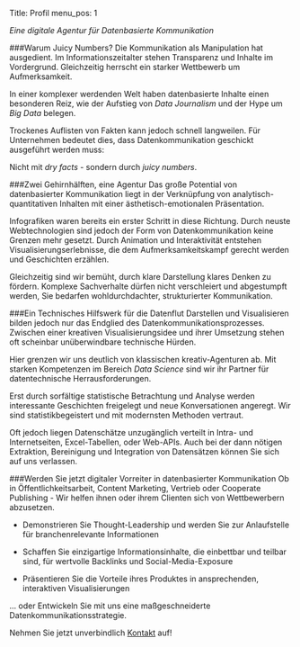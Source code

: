 Title:  Profil
menu_pos: 1


*Eine digitale Agentur für Datenbasierte Kommunikation*

###Warum Juicy Numbers?
Die Kommunikation als Manipulation hat ausgedient. Im Informationszeitalter stehen Transparenz und Inhalte im Vordergrund. Gleichzeitig herrscht ein starker Wettbewerb um Aufmerksamkeit. 

In einer komplexer werdenden Welt haben datenbasierte Inhalte einen besonderen Reiz, wie der Aufstieg von *Data Journalism* und der Hype um *Big Data* belegen.

Trockenes Auflisten von Fakten kann jedoch schnell langweilen. Für Unternehmen bedeutet dies, dass Datenkommunikation geschickt ausgeführt werden muss: 

Nicht mit *dry facts* - sondern durch *juicy numbers*.

###Zwei Gehirnhälften, eine Agentur
Das große Potential von datenbasierter Kommunikation liegt in der Verknüpfung von analytisch-quantitativen Inhalten mit einer ästhetisch-emotionalen Präsentation. 

Infografiken waren bereits ein erster Schritt in diese Richtung. Durch neuste Webtechnologien sind jedoch der Form von Datenkommunikation keine Grenzen mehr gesetzt. Durch Animation und Interaktivität entstehen Visualisierungserlebnisse, die dem Aufmerksamkeitskampf gerecht werden und Geschichten erzählen.

Gleichzeitig sind wir bemüht, durch klare Darstellung klares Denken zu fördern. Komplexe Sachverhalte dürfen nicht verschleiert und abgestumpft werden, Sie bedarfen wohldurchdachter, strukturierter Kommunikation.


###Ein Technisches Hilfswerk für die Datenflut
Darstellen und Visualisieren bilden jedoch nur das Endglied des Datenkommunikationsprozesses. Zwischen einer kreativen Visualisierungsidee und ihrer Umsetzung stehen oft scheinbar unüberwindbare technische Hürden. 

Hier grenzen wir uns deutlich von klassischen kreativ-Agenturen ab. Mit starken Kompetenzen im Bereich *Data Science* sind wir ihr Partner für datentechnische Herrausforderungen.

Erst durch sorfältige statistische Betrachtung und Analyse werden interessante Geschichten freigelegt und neue Konversationen angeregt. Wir sind statistikbegeistert und mit modernsten Methoden vertraut. 

Oft jedoch liegen Datenschätze unzugänglich verteilt in Intra- und Internetseiten, Excel-Tabellen, oder Web-APIs. Auch bei der dann nötigen Extraktion, Bereinigung und Integration von Datensätzen können Sie sich auf uns verlassen.


###Werden Sie jetzt digitaler Vorreiter in datenbasierter Kommunikation
Ob in Öffentlichkeitsarbeit, Content Marketing, Vertrieb oder Cooperate Publishing - Wir helfen ihnen oder ihrem Clienten sich von Wettbewerbern abzusetzen.

* Demonstrieren Sie Thought-Leadership und werden Sie zur Anlaufstelle für branchenrelevante Informationen

* Schaffen Sie einzigartige Informationsinhalte, die einbettbar und teilbar sind, für wertvolle Backlinks und Social-Media-Exposure

* Präsentieren Sie die Vorteile ihres Produktes in ansprechenden, interaktiven Visualisierungen

... oder Entwickeln Sie mit uns eine maßgeschneiderte Datenkommunikationsstrategie.

Nehmen Sie jetzt unverbindlich [Kontakt](kontakt.html) auf!

